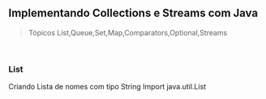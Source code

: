 ## Implementando Collections e Streams com Java

> Tópicos List,Queue,Set,Map,Comparators,Optional,Streams

<br/>

### List

Criando Lista de nomes com tipo String Import java.util.List


